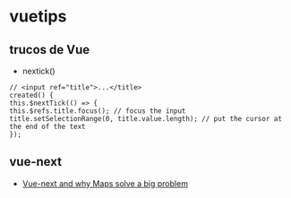 # vuetips

## trucos de Vue

* nextick()
```
// <input ref="title">...</title>
created() {
this.$nextTick(() => {
this.$refs.title.focus(); // focus the input
title.setSelectionRange(0, title.value.length); // put the cursor at the end of the text
});
```

## vue-next

* [Vue-next and why Maps solve a big problem](https://medium.com/js-dojo/vue-next-and-why-maps-solve-a-big-problem-4bd1b8b3cbc6)


